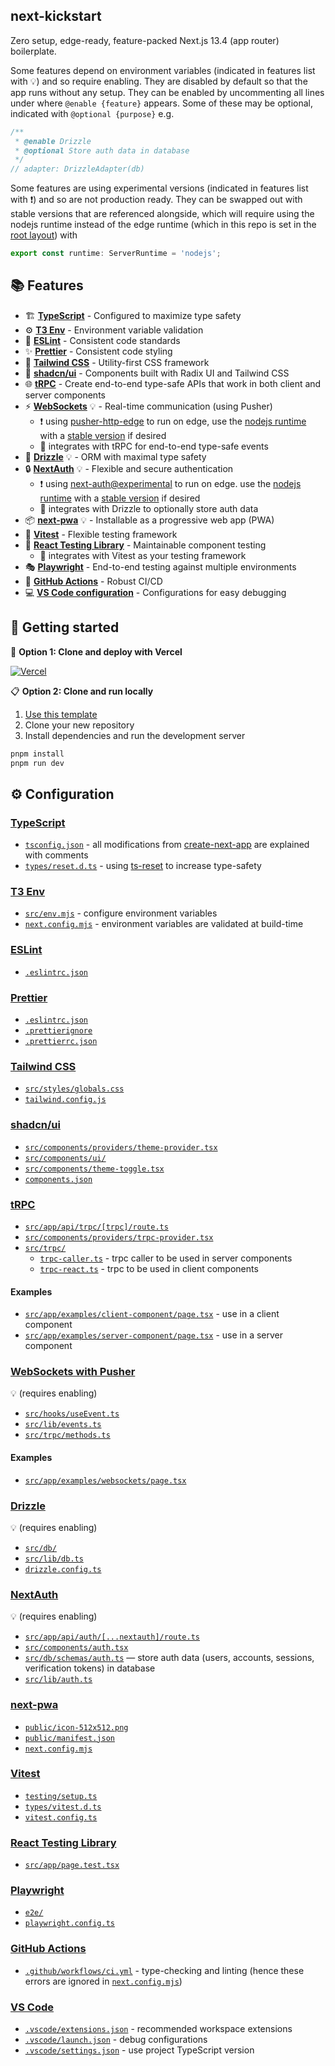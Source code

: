 ## next-kickstart

Zero setup, edge-ready, feature-packed Next.js 13.4 (app router) boilerplate.

Some features depend on environment variables (indicated in features list with 💡) and so require enabling. They are disabled by default so that the app runs without any setup. They can be enabled by uncommenting all lines under where `@enable {feature}` appears. Some of these may be optional, indicated with `@optional {purpose}` e.g.

```ts
/**
 * @enable Drizzle
 * @optional Store auth data in database
 */
// adapter: DrizzleAdapter(db)
```

Some features are using experimental versions (indicated in features list with ❗️) and so are not production ready. They can be swapped out with stable versions that are referenced alongside, which will require using the nodejs runtime instead of the edge runtime (which in this repo is set in the [root layout](src/app/layout.tsx)) with

```ts
export const runtime: ServerRuntime = 'nodejs';
```

## 📚 Features

- 🏗️ [**TypeScript**](#typescript) - Configured to maximize type safety
- ⚙️ [**T3 Env**](#t3-env) - Environment variable validation
- 📏 [**ESLint**](#eslint) - Consistent code standards
- ✨ [**Prettier**](#prettier) - Consistent code styling
- 🎨 [**Tailwind CSS**](#tailwind-css) - Utility-first CSS framework
- 🧩 [**shadcn/ui**](#shadcnui) - Components built with Radix UI and Tailwind CSS
- 🌐 [**tRPC**](#trpc) - Create end-to-end type-safe APIs that work in both client and server components
- ⚡ [**WebSockets**](#websockets-with-pusher) 💡 - Real-time communication (using Pusher)
  - ❗️ using [pusher-http-edge](https://www.npmjs.com/package/pusher-http-edge) to run on edge, use the [nodejs runtime](src/app/api/trpc/[trpc]/route.ts) with a [stable version](https://www.npmjs.com/package/pusher) if desired
  - 🔗 integrates with tRPC for end-to-end type-safe events
- 💽 [**Drizzle**](#drizzle) 💡 - ORM with maximal type safety
- 🔒 [**NextAuth**](#nextauth) 💡 - Flexible and secure authentication
  - ❗️ using [next-auth@experimental](https://www.npmjs.com/package/next-auth/v/0.0.0-manual.ffd05533) to run on edge. use the [nodejs runtime](src/app/api/auth/[...nextauth]/route.ts) with a [stable version](https://www.npmjs.com/package/next-auth) if desired
  - 🔗 integrates with Drizzle to optionally store auth data
- 📦 [**next-pwa**](#next-pwa) 💡 - Installable as a progressive web app (PWA)
- 🧪 [**Vitest**](#vitest) - Flexible testing framework
- 🐙 [**React Testing Library**](#react-testing-library) - Maintainable component testing
  - 🔗 integrates with Vitest as your testing framework
- 🎭 [**Playwright**](#playwright) - End-to-end testing against multiple environments
- 🔄 [**GitHub Actions**](#github-actions) - Robust CI/CD
- 💻 [**VS Code configuration**](#vs-code) - Configurations for easy debugging

## 🌱 Getting started

🚀 **Option 1: Clone and deploy with Vercel**

[![Vercel](https://vercel.com/button)](https://vercel.com/new/clone?s=https%3A%2F%2Fgithub.com%2FSyhner%2Fnext-kickstart)

📋 **Option 2: Clone and run locally**

1. [Use this template](https://github.com/new?template_name=next-kickstart&template_owner=Syhner)
2. Clone your new repository
3. Install dependencies and run the development server

```sh
pnpm install
pnpm run dev
```

## ⚙️ Configuration

### [TypeScript](https://www.typescriptlang.org/)

- [`tsconfig.json`](tsconfig.json) - all modifications from [create-next-app](https://www.npmjs.com/package/create-next-app) are explained with comments
- [`types/reset.d.ts`](types/reset.d.ts) - using [ts-reset](https://github.com/total-typescript/ts-reset) to increase type-safety

### [T3 Env](https://github.com/t3-oss/t3-env)

- [`src/env.mjs`](src/env.mjs) - configure environment variables
- [`next.config.mjs`](next.config.mjs) - environment variables are validated at build-time

### [ESLint](https://eslint.org/)

- [`.eslintrc.json`](.eslintrc.json)

### [Prettier](https://prettier.io/)

- [`.eslintrc.json`](.eslintrc.json)
- [`.prettierignore`](.prettierignore)
- [`.prettierrc.json`](.prettierrc.json)

### [Tailwind CSS](https://tailwindcss.com/)

- [`src/styles/globals.css`](src/styles/globals.css)
- [`tailwind.config.js`](tailwind.config.js)

### [shadcn/ui](https://ui.shadcn.com/)

- [`src/components/providers/theme-provider.tsx`](src/components/providers/theme-provider.tsx)
- [`src/components/ui/`](src/components/ui/)
- [`src/components/theme-toggle.tsx`](src/components/theme-toggle.tsx)
- [`components.json`](components.json)

### [tRPC](https://trpc.io/)

- [`src/app/api/trpc/[trpc]/route.ts`](src/components/providers/trpc-provider.tsx)
- [`src/components/providers/trpc-provider.tsx`](src/app/api/trpc/[trpc]/route.ts)
- [`src/trpc/`](src/trpc)
  - [`trpc-caller.ts`](src/trpc/trpc-caller.ts) - trpc caller to be used in server components
  - [`trpc-react.ts`](src/trpc/trpc-reacer.ts) - trpc to be used in client components

#### Examples

- [`src/app/examples/client-component/page.tsx`](src/app/examples/client-component/page.tsx) - use in a client component
- [`src/app/examples/server-component/page.tsx`](src/app/examples/server-component/page.tsx) - use in a server component

### [WebSockets with Pusher](https://pusher.com)

💡 (requires enabling)

- [`src/hooks/useEvent.ts`](src/hooks/useEvent.ts)
- [`src/lib/events.ts`](src/lib/events.ts)
- [`src/trpc/methods.ts`](src/trpc/methods.ts)

#### Examples

- [`src/app/examples/websockets/page.tsx`](src/app/examples/websockets/page.tsx)

### [Drizzle](https://orm.drizzle.team/)

💡 (requires enabling)

- [`src/db/`](src/db/)
- [`src/lib/db.ts`](src/lib/db.ts)
- [`drizzle.config.ts`](drizzle.config.ts)

### [NextAuth](https://next-auth.js.org/)

💡 (requires enabling)

- [`src/app/api/auth/[...nextauth]/route.ts`](src/app/api/auth/[...nextauth]/route.ts)
- [`src/components/auth.tsx`](src/components/auth.tsx)
- [`src/db/schemas/auth.ts`](src/db/schemas/auth.ts) — store auth data (users, accounts, sessions, verification tokens) in database
- [`src/lib/auth.ts`](src/lib/auth.ts)

### [next-pwa](https://www.npmjs.com/package/@ducanh2912/next-pwa)

- [`public/icon-512x512.png`](public/icon-512x512.png)
- [`public/manifest.json`](public/manifest.json)
- [`next.config.mjs`](next.config.mjs)

### [Vitest](https://vitest.dev/)

- [`testing/setup.ts`](testing/setup.ts)
- [`types/vitest.d.ts`](types/vitest.d.ts)
- [`vitest.config.ts`](vitest.config.ts)

### [React Testing Library](https://testing-library.com/docs/react-testing-library/intro/)

- [`src/app/page.test.tsx`](src/app/page.test.tsx)

### [Playwright](https://playwright.dev/)

- [`e2e/`](e2e/)
- [`playwright.config.ts`](playwright.config.ts)

### [GitHub Actions](https://github.com/features/actions)

- [`.github/workflows/ci.yml`](.github/workflows/ci.yml) - type-checking and linting (hence these errors are ignored in [`next.config.mjs`](next.config.mjs))

### [VS Code](https://code.visualstudio.com/)

- [`.vscode/extensions.json`](.vscode/extensions.json) - recommended workspace extensions
- [`.vscode/launch.json`](.vscode/launch.json) - debug configurations
- [`.vscode/settings.json`](.vscode/settings.json) - use project TypeScript version
